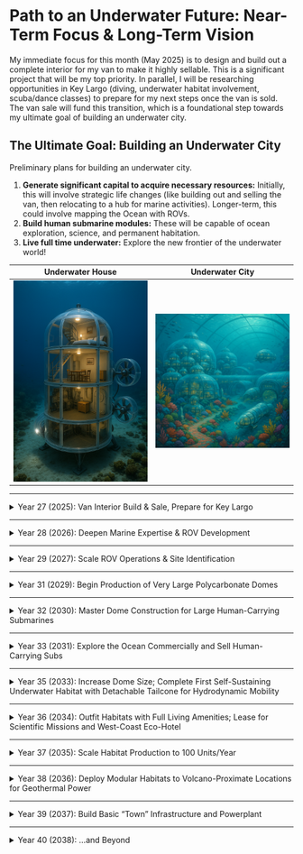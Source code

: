 # Path to an Underwater Future: Near-Term Focus & Long-Term Vision

My immediate focus for this month (May 2025) is to design and build out a complete interior for my van to make it highly sellable. This is a significant project that will be my top priority. In parallel, I will be researching opportunities in Key Largo (diving, underwater habitat involvement, scuba/dance classes) to prepare for my next steps once the van is sold. The van sale will fund this transition, which is a foundational step towards my ultimate goal of building an underwater city.

## The Ultimate Goal: Building an Underwater City

Preliminary plans for building an underwater city.

1.  **Generate significant capital to acquire necessary resources:** Initially, this will involve strategic life changes (like building out and selling the van, then relocating to a hub for marine activities). Longer-term, this could involve mapping the Ocean with ROVs.
2.  **Build human submarine modules:** These will be capable of ocean exploration, science, and permanent habitation.
3.  **Live full time underwater:** Explore the new frontier of the underwater world!

| Underwater House                                   | Underwater City                                     |
| :-------------------------------------------------: | :-------------------------------------------------: |
| <img src="underwater house 1.png" alt="Underwater House" width="300"/> | <img src="underwatercity1.png" alt="Underwater City" width="300"/> |

---

<details>
<summary>Year 27 (2025): Van Interior Build & Sale, Prepare for Key Largo</summary>

**Primary Focus:** Design and execute a full interior build-out for the van to maximize its sale value. Successfully sell the van.

**Secondary Focus (Concurrent):** Thoroughly research and plan for relocation to Key Largo, including identifying diving opportunities, underwater habitat projects, and relevant community college courses (scuba, dance).

**Tertiary Focus (Time Permitting):** Continue preliminary research and community building for the long-range ROV and underwater city concept (e.g., Discord, Twitter).

<details>
<summary>May 2025: Intensive Van Interior Build & Key Largo Research</summary>

**Overall Goals for May:**
* **Van:** Finalize interior design, procure materials, and make significant progress on the van build (framing, insulation, paneling, basic structures). Aim to have the van ready for finishing touches by month-end.
* **Key Largo:** Conduct comprehensive research into Key Largo opportunities, making initial contacts and gathering information for a potential move post-van sale.

<details>
<summary>Week ending May 11, 2025 (Rest of This Weekend)</summary>

- **Saturday, May 10, 2025 (Today):**
    - **Van (Priority):** Begin detailed design of the van interior layout. Research build styles, materials (e.g., wood types, insulation, flooring, hardware), and create a comprehensive budget. Measure interior dimensions accurately. Develop a preliminary materials list.
    - **Key Largo Research (Secondary):** Conduct initial online searches for dive centers, community colleges (course catalogs for scuba/dance), and general information about living in Key Largo.
- **Sunday, May 11, 2025:**
    - **Van (Priority):** Finalize van interior design plans and materials list. Start sourcing materials (online orders, identify local suppliers). If feasible, begin any necessary demolition of existing van interior or prepare surfaces for the new build.
    - **Key Largo Research (Secondary):** Broad search for marine conservation groups, underwater habitat restoration projects, or related volunteer opportunities in the Florida Keys.

</details>

<details>
<summary>Week of May 12–18, 2025 (Van Build Phase 1: Prep, Framing & Insulation)</summary>

- **Van (Primary Focus Daily):**
    - **Monday-Wednesday:** Procure initial batch of materials. Complete any remaining demolition/prep. Begin constructing the interior framework (e.g., for bed, storage, kitchenette if planned). Start installing insulation.
    - **Thursday-Friday:** Continue framing and insulation. If electrical wiring is part of the plan, begin rough-in (consult resources if inexperienced).
    - **Saturday-Sunday:** Aim to complete primary framing, insulation, and any sub-flooring. Double-check all measurements and structural integrity.
- **Key Largo Research (Evening/Breaks):**
    - Compile a detailed list of dive shops in Key Largo with contact info, course offerings, and potential job/internship notes.
    - Identify 2-3 specific underwater habitat projects or marine conservation organizations that seem like a good fit.
    - Investigate community college admission requirements, application deadlines (Summer/Fall), and registration processes for scuba and dance classes.

</details>

<details>
<summary>Week of May 19–25, 2025 (Van Build Phase 2: Paneling, Flooring & Basic Structures)</summary>

- **Van (Primary Focus Daily):**
    - **Monday-Wednesday:** Begin installing wall and ceiling paneling. Install chosen flooring material.
    - **Thursday-Friday:** Start building out fixed structures based on your design (e.g., bed platform, galley cabinets, seating/storage units).
    - **Saturday-Sunday:** Continue assembly of interior structures. Ensure everything is securely fastened.
- **Key Largo Research (Evening/Breaks):**
    - Draft initial inquiry emails to selected dive shops and habitat projects/organizations in Key Largo.
    - Compare community college options based on course specifics (scuba certifications offered, dance styles, schedules), costs, and campus location/accessibility.

</details>

<details>
<summary>Week of May 26–31, 2025 (Van Build Phase 3: Major Construction Nearing Completion)</summary>

- **Van (Primary Focus Daily):**
    - **Monday (Memorial Day) - Wednesday:** Continue with construction of larger interior components. Focus on completing the main build elements. Address any complex assembly tasks.
    - **Thursday-Friday:** Work on integrating elements. Start planning for finishing touches (paint, stain, hardware) for early June.
    - **Saturday:** Assess progress. Make a list of remaining tasks for the build completion (likely early June). Organize tools and materials.
- **Key Largo Research (Evening/Breaks):**
    - Send out inquiry emails to Key Largo contacts if not already done. Follow up if no response after a reasonable time.
    - Consolidate all Key Largo research. Start outlining a preliminary budget and checklist for relocation, contingent on van sale.

</details>

</details>

<details>
<summary>June 2025: Complete Van Build, Sell Van, Transition to Key Largo</summary>

- **Van Build & Sale (First 1-2 Weeks Estimated):**
    - Complete all finishing touches on the van interior (sanding, painting/staining, installing hardware, fixtures, final cleaning).
    - Take high-quality photos and create a compelling sales listing.
    - List van for sale on multiple platforms. Manage inquiries and showings.
    - Negotiate and finalize sale, including all paperwork.
- **Key Largo Transition (Latter Half of June, contingent on van sale):**
    - Once van is sold and funds are available:
        - Execute move to Key Largo.
        - Secure short-term accommodation upon arrival.
        - Visit community college, dive shops, and habitat organizations in person based on prior research.
        - Enroll in and begin scuba and dance classes if timelines align.
        - Start actively diving and engaging with the local marine community.
- **If van sale or Key Largo plan is delayed:**
    - Continue efforts to sell the van.
    - Refine Key Largo plans or explore alternative strategies.

</details>

<details>
<summary>July 2025</summary>

- **Assuming in Key Largo:**
    - Fully immerse in coursework (scuba, dance).
    - Deepen involvement in diving and underwater habitat projects.
    - Explore the local marine environment extensively.
    - Begin networking for future ROV/underwater city project with local experts.
- **Secondary:** Grow your underwater city Discord/Twitter presence by sharing experiences from Key Largo.

</details>

<details>
<summary>August 2025</summary>

- **Assuming in Key Largo:**
    - Complete initial community college courses if on a summer schedule.
    - Solidify diving skills and potentially pursue advanced certifications.
    - Evaluate experience with habitat projects and identify areas for deeper contribution.
- **Secondary:** Refine initial concepts for long-range ROV based on practical marine experience.

</details>

<details>
<summary>September 2025 onwards</summary>

- Continue immersion in Key Largo's marine environment.
- Depending on availability and interest, explore further education or certifications (e.g., Divemaster, technical diving, marine biology courses).
- Re-evaluate timeline for more intensive ROV design and CNC/welding skill acquisition based on experiences and opportunities in Key Largo. It might be possible to find local workshops or integrate these goals with projects in Florida.
- Actively engage your Discord/Twitter communities with updates from your journey.

</details>
</details>

---

<details>
<summary>Year 28 (2026): Deepen Marine Expertise & ROV Development</summary>

- **Focus:** Leverage Key Largo experience to inform ROV design. Begin practical ROV development (potentially starting with smaller, more manageable projects or kits if CNC/Welding skills are still developing, or by finding collaborators).
- Set up mapping missions (even small scale, local).
- Develop autonomy algorithms (theoretical or simulated initially).
- Collect and analyze data for new frontiers.
- Continue building online community and seeking collaborators.

</details>

---

<details>
<summary>Year 29 (2027): Scale ROV Operations & Site Identification</summary>

- **Focus:** If initial ROV is successful, aim to improve and replicate. Begin to identify potential underwater habitat sites, possibly using ROV data, with a focus on areas near volcanically active regions for power generation.
- Optimize manufacturing pipeline (if building multiple ROVs).
- Plan site surveys.
- Evaluate locations for first habitat.

</details>

---

<details>
<summary>Year 31 (2029): Begin Production of Very Large Polycarbonate Domes</summary>

- Design structural specs.
- Prototype dome sections.
- Test pressure resilience.

</details>

---

<details>
<summary>Year 32 (2030): Master Dome Construction for Large Human-Carrying Submarines</summary>

- Refine joining techniques.
- Integrate life-support interfaces.
- Conduct sea trials.

</details>

---

<details>
<summary>Year 33 (2031): Explore the Ocean Commercially and Sell Human-Carrying Subs</summary>

- Launch prototype tours.
- Gather customer feedback.
- Scale sales operations.

</details>

---

<details>
<summary>Year 35 (2033): Increase Dome Size; Complete First Self-Sustaining Underwater Habitat with Detachable Tailcone for Hydrodynamic Mobility</summary>

![Concept of an Underwater Habitat](./underwater%20house%201.jpg)

- Finalize habitat systems.
- Build prototype habitat-sub.
- Sea-trial performance.

</details>

---

<details>
<summary>Year 36 (2034): Outfit Habitats with Full Living Amenities; Lease for Scientific Missions and West-Coast Eco-Hotel</summary>

- Install life-support.
- Partner with research institutions.
- Market eco-stay packages.

</details>

---

<details>
<summary>Year 37 (2035): Scale Habitat Production to 100 Units/Year</summary>

- Streamline assembly.
- Secure supply chains.
- Train workforce.

</details>

---

<details>
<summary>Year 38 (2036): Deploy Modular Habitats to Volcano-Proximate Locations for Geothermal Power</summary>

- Map volcanic sites.
- Plan logistics.
- Install power systems.

</details>

---

<details>
<summary>Year 39 (2037): Build Basic “Town” Infrastructure and Powerplant</summary>

- Lay underwater cables.
- Set up communal facilities.
- Commission powerplant.

</details>

---

<details>
<summary>Year 40 (2038): …and Beyond</summary>

*Continue expanding the underwater city, adding research labs, tourism modules, and long-term sustainability projects.*

</details>
